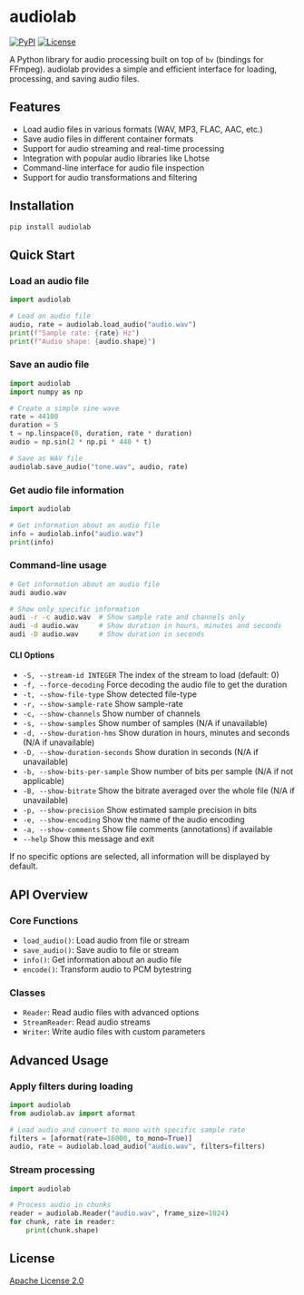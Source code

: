 # audiolab

[![PyPI](https://img.shields.io/pypi/v/audiolab)](https://pypi.org/project/audiolab/)
[![License](https://img.shields.io/github/license/pengzhendong/audiolab)](LICENSE)

A Python library for audio processing built on top of `bv` (bindings for FFmpeg). audiolab provides a simple and efficient interface for loading, processing, and saving audio files.

## Features

- Load audio files in various formats (WAV, MP3, FLAC, AAC, etc.)
- Save audio files in different container formats
- Support for audio streaming and real-time processing
- Integration with popular audio libraries like Lhotse
- Command-line interface for audio file inspection
- Support for audio transformations and filtering

## Installation

```bash
pip install audiolab
```

## Quick Start

### Load an audio file

```python
import audiolab

# Load an audio file
audio, rate = audiolab.load_audio("audio.wav")
print(f"Sample rate: {rate} Hz")
print(f"Audio shape: {audio.shape}")
```

### Save an audio file

```python
import audiolab
import numpy as np

# Create a simple sine wave
rate = 44100
duration = 5
t = np.linspace(0, duration, rate * duration)
audio = np.sin(2 * np.pi * 440 * t)

# Save as WAV file
audiolab.save_audio("tone.wav", audio, rate)
```

### Get audio file information

```python
import audiolab

# Get information about an audio file
info = audiolab.info("audio.wav")
print(info)
```

### Command-line usage

```bash
# Get information about an audio file
audi audio.wav

# Show only specific information
audi -r -c audio.wav  # Show sample rate and channels only
audi -d audio.wav     # Show duration in hours, minutes and seconds
audi -D audio.wav     # Show duration in seconds
```

#### CLI Options

- `-S, --stream-id INTEGER`        The index of the stream to load (default: 0)
- `-f, --force-decoding`           Force decoding the audio file to get the duration
- `-t, --show-file-type`           Show detected file-type
- `-r, --show-sample-rate`         Show sample-rate
- `-c, --show-channels`            Show number of channels
- `-s, --show-samples`             Show number of samples (N/A if unavailable)
- `-d, --show-duration-hms`        Show duration in hours, minutes and seconds (N/A if unavailable)
- `-D, --show-duration-seconds`    Show duration in seconds (N/A if unavailable)
- `-b, --show-bits-per-sample`     Show number of bits per sample (N/A if not applicable)
- `-B, --show-bitrate`             Show the bitrate averaged over the whole file (N/A if unavailable)
- `-p, --show-precision`           Show estimated sample precision in bits
- `-e, --show-encoding`            Show the name of the audio encoding
- `-a, --show-comments`            Show file comments (annotations) if available
- `--help`                         Show this message and exit

If no specific options are selected, all information will be displayed by default.

## API Overview

### Core Functions

- `load_audio()`: Load audio from file or stream
- `save_audio()`: Save audio to file or stream
- `info()`: Get information about an audio file
- `encode()`: Transform audio to PCM bytestring

### Classes

- `Reader`: Read audio files with advanced options
- `StreamReader`: Read audio streams
- `Writer`: Write audio files with custom parameters

## Advanced Usage

### Apply filters during loading

```python
import audiolab
from audiolab.av import aformat

# Load audio and convert to mono with specific sample rate
filters = [aformat(rate=16000, to_mono=True)]
audio, rate = audiolab.load_audio("audio.wav", filters=filters)
```

### Stream processing

```python
import audiolab

# Process audio in chunks
reader = audiolab.Reader("audio.wav", frame_size=1024)
for chunk, rate in reader:
    print(chunk.shape)
```

## License

[Apache License 2.0](LICENSE)
